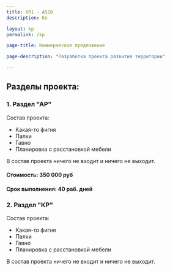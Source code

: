 ```yaml
---
title: КП1 - А510
description: Кп

layout: kp
permalink: /kp

page-title: Коммерческое предложение

page-description: "Разработка проекта развития территории"

---
```


## Разделы проекта:

### 1. Раздел "АР"

Состав проекта:
- Какая-то фигня
- Палки
- Гавно
- Планировка с расстановкой мебели


В состав проекта ничего не входит и ничего не выходит.

#### Стоимость: 350 000 руб
#### Срок выполнения: 40 раб. дней

### 2. Раздел "КР"

Состав проекта:
- Какая-то фигня
- Палки
- Гавно
- Планировка с расстановкой мебели

В состав проекта ничего не входит и ничего не выходит.